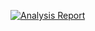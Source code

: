 [![Analysis Report](https://github.com/hkusu/android-ci-test/actions/workflows/junit-test.yml/badge.svg)](https://github.com/hkusu/android-ci-test/actions/workflows/junit-test.yml)
